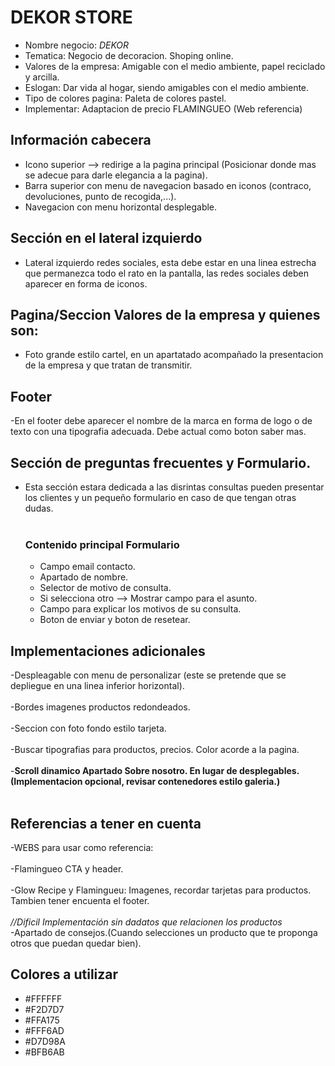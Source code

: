 # DEKOR STORE #
 - Nombre negocio: *DEKOR*  
 - Tematica: Negocio de decoracion. Shoping online. 
 - Valores de la empresa: Amigable con el medio ambiente, papel reciclado y arcilla.  
 - Eslogan: Dar vida al hogar, siendo amigables con el medio ambiente.  
 - Tipo de colores pagina: Paleta de colores pastel.  
 - Implementar: Adaptacion de precio FLAMINGUEO (Web referencia)  

## Información cabecera ##  
- Icono superior --> redirige a la pagina principal (Posicionar donde mas se adecue para darle elegancia a la pagina).  
- Barra superior con menu de navegacion basado en iconos (contraco, devoluciones, punto de recogida,...).  
- Navegacion con menu horizontal desplegable.    
  
## Sección en el lateral izquierdo ##
- Lateral izquierdo redes sociales, esta debe estar en una linea estrecha que permanezca todo el rato en la pantalla, las redes sociales deben aparecer en forma de iconos.
  
## Pagina/Seccion Valores de la empresa y quienes son: ##
- Foto grande estilo cartel, en un apartatado acompañado la presentacion de la empresa y que tratan de transmitir.  

## Footer ## 
-En el footer debe aparecer el nombre de la marca en forma de logo o de texto con una tipografia adecuada. Debe actual como boton saber mas.  

## Sección de preguntas frecuentes y Formulario. ##
- Esta sección estara dedicada a las disrintas consultas pueden presentar los clientes y un pequeño formulario en caso de que tengan otras dudas. <br><br>
 	
    ### Contenido principal Formulario ###
    - Campo email contacto.
    - Apartado de nombre.  
    - Selector de motivo de consulta.  
    - Si selecciona otro --> Mostrar campo para el asunto.  
    - Campo para explicar los motivos de su consulta.   
    - Boton de enviar y boton de resetear.  
	
<h2>Implementaciones adicionales</h2>
	-Despleagable con menu de personalizar (este se pretende que se depliegue en una linea inferior horizontal).  <br><br>
	-Bordes imagenes productos redondeados. <br><br>
	-Seccion con foto fondo estilo tarjeta. <br><br>
	-Buscar tipografias para productos, precios. Color acorde a la pagina. <br><br>
	-<strong>Scroll dinamico Apartado Sobre nosotro. En lugar de desplegables.(Implementacion opcional, revisar contenedores estilo galeria.)</strong> <br><br>


<h2>Referencias a tener en cuenta</h2>
	-WEBS para usar como referencia:  <br><br>
	-Flamingueo CTA y header. <br><br>
	-Glow Recipe y Flamingueu: Imagenes, recordar tarjetas para productos. Tambien tener encuenta el footer.<br><br>
 	<i>      //Dificil Implementación sin dadatos que relacionen los productos</i> <br>
	-Apartado de consejos.(Cuando selecciones un producto que te proponga otros que puedan quedar bien).

 <h2>Colores a utilizar</h2>
 	<ul>
		<li>#FFFFFF</li>
		<li>#F2D7D7</li>
		<li>#FFA175</li>
		<li>#FFF6AD</li>
		<li>#D7D98A</li>
		<li>#BFB6AB</li>
	</ul>

